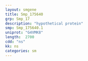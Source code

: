 ```yaml
---
layout: smgene
title: Smp_175640
grp: Smp_17
description: "hypothetical protein"
smp: Smp_175640.1
uniprot: "G4VMK8"
length:  2700
cdd: "ns"
kk: ns
categories: sm
---
```

